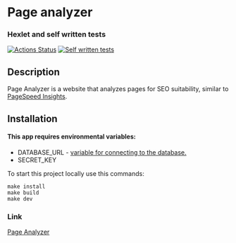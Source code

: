 # Page analyzer

### Hexlet and self written tests
[![Actions Status](https://github.com/Cherund/python-project-83/actions/workflows/hexlet-check.yml/badge.svg)](https://github.com/Cherund/python-project-83/actions)
[![Self written tests](https://github.com/Cherund/python-project-83/actions/workflows/lint-check.yml/badge.svg)](https://github.com/Cherund/python-project-83/actions/workflows/lint-check.yml)

## Description
Page Analyzer is a website that analyzes pages for SEO suitability, similar to [PageSpeed Insights](https://pagespeed.web.dev).



## Installation

#### This app requires environmental variables:
* DATABASE_URL - [variable for connecting to the database.](https://ru.hexlet.io/blog/posts/python-postgresql)
* SECRET_KEY


To start this project locally use this commands:

```
make install
make build
make dev
```

### Link
[Page Analyzer](https://python-project-83-xs6c.onrender.com)
